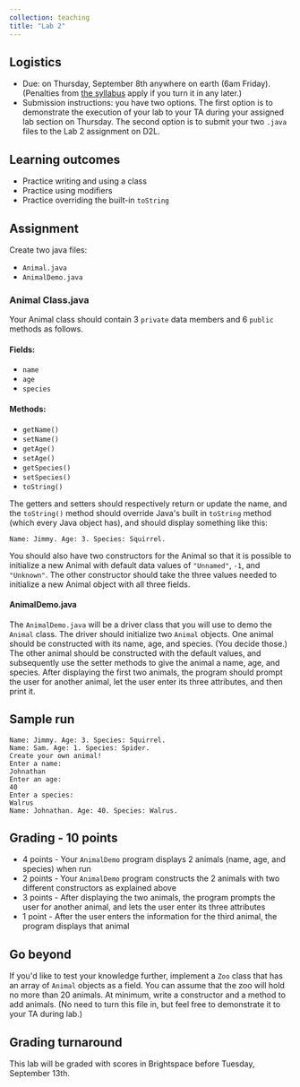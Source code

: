 ```yaml
---
collection: teaching
title: "Lab 2"
---
```


## Logistics
* Due: on Thursday, September 8th  anywhere on earth (6am Friday). (Penalties from [the
	syllabus](https://lgw2.github.io/teaching/csci132-fall-2022/syllabus/)
	apply if you turn it in any later.)
* Submission instructions: you have two options. The first option is to
	demonstrate the execution of your lab to your TA during your assigned lab
	section on Thursday.
	The second option is to submit your two `.java` files to the Lab 2
	assignment on D2L.


## Learning outcomes
* Practice writing and using a class
* Practice using modifiers
* Practice overriding the built-in `toString`

## Assignment

Create two java files:

* `Animal.java`
* `AnimalDemo.java`

### Animal Class.java
Your Animal class should contain 3 `private` data members and 6 `public` methods as follows.

#### Fields:

* `name`
* `age`
* `species`

#### Methods:

* `getName()`
* `setName()`
* `getAge()`
* `setAge()`
* `getSpecies()`
* `setSpecies()`
* `toString()`

The getters and setters should respectively return or update the name, and the `toString()` method should override Java's built in `toString` method (which every Java object has), and should display something like this:

`Name: Jimmy. Age: 3. Species: Squirrel.`

You should also have two constructors for the Animal so that it is possible to initialize a new Animal with default data values of `"Unnamed"`, `-1`, and `"Unknown"`. The other constructor should take the three values needed to initialize a new Animal object with all three fields.

#### AnimalDemo.java
The `AnimalDemo.java` will be a driver class that you will use to demo the `Animal` class. The driver should initialize two `Animal` objects. One animal should be constructed with its name, age, and species. (You decide those.) The other animal should be constructed with the default values, and subsequently use the setter methods to give the animal a name, age, and species. After displaying the first two animals, the program should prompt the user for another animal, let the user enter its three attributes, and then print it.

## Sample run
```
Name: Jimmy. Age: 3. Species: Squirrel.
Name: Sam. Age: 1. Species: Spider.
Create your own animal!
Enter a name:
Johnathan
Enter an age:
40
Enter a species:
Walrus
Name: Johnathan. Age: 40. Species: Walrus.
```

## Grading - 10 points
* 4 points - Your `AnimalDemo` program displays 2 animals (name, age, and species) when run
* 2 points - Your `AnimalDemo` program constructs the 2 animals with two different constructors as explained above
* 3 points - After displaying the two animals, the program prompts the user for another animal, and lets the user enter its three attributes
* 1 point - After the user enters the information for the third animal, the program displays that animal

## Go beyond
If you'd like to test your knowledge further, implement a `Zoo` class that has
an array of `Animal` objects as a field. You can assume that the zoo will hold
no more than 20 animals. At minimum, write a constructor and a method to add
animals.
(No need to turn this file in, but
feel free to demonstrate it to your TA during lab.)

## Grading turnaround
This lab will be graded with scores in Brightspace before Tuesday, September
13th.
